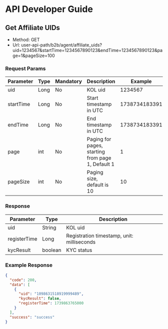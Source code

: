# API Developer Guide

## Get Affiliate UIDs
  - Method: GET
  - Url: user-api-path/b2b/agent/affiliate_uids?uid=1234567&startTime=1234567890123&endTime=1234567890123&page=1&pageSize=100
  
### Request Params
    
|  Parameter  |     Type    |  Mandatory  | Description |   Example   |
|-------------|-------------|-------------|-------------|-------------|
|  uid        |  Long       |  No         | KOL uid     |  1234567    |
|  startTime  |  Long       |  No         | Start timestamp in UTC     |  1738734183391    |
|  endTime    |  Long       |  No         | End timestamp in UTC     |  1738734183391    |
|  page    |  int       |  No         | Paging for pages, starting from page 1, Default 1     |  1    |
|  pageSize    |  int       |  No         | Paging size, default is 10     |  10    |

### Response 
|  Parameter  |     Type     | Description |
|-------------|-------------|-------------|
|  uid        |  String     | KOL uid     |
|  registerTime  |  Long       |  Registration timestamp, unit: milliseconds         |
|  kycResult    |  boolean       |  KYC status         |

### Example Response

```json
{
  "code": 200,
  "data": [
    {
      "uid": "1098631518919999489",
      "kycResult": false,
      "registerTime": 1739863765000
    }
  ],
  "success": "success"
}
